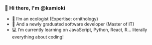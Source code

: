 ### 👋 Hi there, I'm @kamioki

- :owl: I’m an ecologist (Expertise: ornithology)
- :hatching_chick: And a newly graduated software developer (Master of IT)
- :computer: I’m currently learning on JavaScript, Python, React, R... literally everything about coding!

<!--
**kamioki/kamioki** is a ✨ _special_ ✨ repository because its `README.md` (this file) appears on your GitHub profile.
Here are some ideas to get you started:
-->

